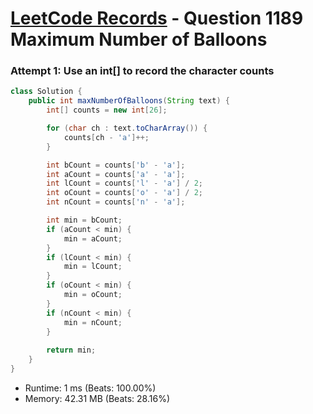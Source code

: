 # [LeetCode Records](../../README.md) - Question 1189 Maximum Number of Balloons

### Attempt 1: Use an int[] to record the character counts
```java
class Solution {
    public int maxNumberOfBalloons(String text) {
        int[] counts = new int[26];

        for (char ch : text.toCharArray()) {
            counts[ch - 'a']++;
        }

        int bCount = counts['b' - 'a'];
        int aCount = counts['a' - 'a'];
        int lCount = counts['l' - 'a'] / 2;
        int oCount = counts['o' - 'a'] / 2;
        int nCount = counts['n' - 'a'];

        int min = bCount;
        if (aCount < min) {
            min = aCount;
        }
        if (lCount < min) {
            min = lCount;
        }
        if (oCount < min) {
            min = oCount;
        }
        if (nCount < min) {
            min = nCount;
        }
        
        return min;
    }
}
```
- Runtime: 1 ms (Beats: 100.00%)
- Memory: 42.31 MB (Beats: 28.16%)

<br>
